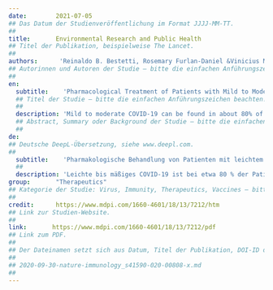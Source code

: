 ```yaml
---
date:        2021-07-05
## Das Datum der Studienveröffentlichung im Format JJJJ-MM-TT.
##
title:       Environmental Research and Public Health
## Titel der Publikation, beispielweise The Lancet.
##
authors:      'Reinaldo B. Bestetti, Rosemary Furlan-Daniel &Vinicius M. R. Silva'
## Autorinnen und Autoren der Studie – bitte die einfachen Anführungszeichen beachten!
##
en:
  subtitle:    'Pharmacological Treatment of Patients with Mild to Moderate COVID-19: A Comprehensive Review'
  ## Titel der Studie – bitte die einfachen Anführungszeichen beachten!
  ##
  description: 'Mild to moderate COVID-19 can be found in about 80% of patients. Although mortality is low, mild to moderate COVID-19 may progress to severe or even critical stages in about one week. This poses a substantial burden on the health care system, and ultimately culminates in death or incapacitation and hospitalization. Therefore, pharmacological treatment is paramount for patients with this condition, especially those with recognized risk factors to disease progression. We conducted a comprehensive review in the medical literature searching for randomized studies carried out in patients with mild to moderate COVID-19. A total of 14 randomized studies were identified, enrolling a total of 6848 patients. Nine studies (64%) were randomized, placebo-controlled trials, whereas five were open-label randomized trials (35%). We observed that Bamlanivimab and nitazoxanide reduced viral load, whereas ivermectin may have shortened time to viral clearance; Interferon Beta-1 reduced time to viral clearance and vitamin D reduced viral load; Favirapir, peginterferon, and levamisole improved clinical symptoms, whereas fluvoxamine halted disease progression; inhaled budesonide reduced the number of hospitalizations and visits to emergency departments; colchicine reduced the number of deaths and hospitalizations. Collectively, therefore, these findings show that treatment of early COVID-19 may be associated with reduced viral load, thus potentially decreasing disease spread in the community. Moreover, treatment of patients with mild to moderate COVID-19 may also be associated with improved clinical symptoms, hospitalization, and disease progression. We suggest that colchicine, inhaled budesonide, and nitazoxanide, along with nonpharmacological measures, based on efficacy and costs, may be used to mitigate the effects of the COVID-19 pandemic in middle-income countries.'
  ## Abstract, Summary oder Background der Studie – bitte die einfachen Anführungszeichen beachten!
  ##
de: 
## Deutsche DeepL-Übersetzung, siehe www.deepl.com.
##
  subtitle:    'Pharmakologische Behandlung von Patienten mit leichtem bis mittelschwerem COVID-19: Ein umfassender Überblick'
  ##
  description: 'Leichte bis mäßiges COVID-19 ist bei etwa 80 % der Patienten zu finden. Obwohl die Sterblichkeitsrate gering ist, kann eine leichte bis mittelschwere COVID-19-Erkrankung innerhalb von etwa einer Woche in ein schweres oder sogar kritisches Stadium übergehen. Dies stellt eine erhebliche Belastung für das Gesundheitssystem dar und führt letztlich zum Tod oder zu Arbeitsunfähigkeit und Krankenhausaufenthalt. Daher ist eine pharmakologische Behandlung für Patienten mit dieser Erkrankung von größter Bedeutung, insbesondere für Patienten mit anerkannten Risikofaktoren für das Fortschreiten der Krankheit. Wir haben die medizinische Literatur nach randomisierten Studien durchsucht, die bei Patienten mit leichter bis mittelschwerer COVID-19 durchgeführt wurden. Insgesamt wurden 14 randomisierte Studien identifiziert, an denen insgesamt 6848 Patienten teilnahmen. Bei neun Studien (64 %) handelte es sich um randomisierte, placebokontrollierte Studien, bei fünf um offene, randomisierte Studien (35 %). Wir stellten fest, dass Bamlanivimab und Nitazoxanid die Viruslast verringerten, während Ivermectin möglicherweise die Zeit bis zur Beseitigung der Viren verkürzte; Interferon Beta-1 verkürzte die Zeit bis zur Beseitigung der Viren und Vitamin D verringerte die Viruslast; Favirapir, Peginterferon und Levamisol verbesserten die klinischen Symptome, während Fluvoxamin das Fortschreiten der Krankheit aufhielt; inhalatives Budesonid verringerte die Zahl der Krankenhausaufenthalte und der Besuche in der Notaufnahme; Colchicin verringerte die Zahl der Todesfälle und der Krankenhausaufenthalte. Insgesamt zeigen diese Ergebnisse, dass die Behandlung von COVID-19 im Frühstadium mit einer Verringerung der Viruslast einhergehen kann, wodurch die Ausbreitung der Krankheit in der Bevölkerung verringert werden könnte. Darüber hinaus kann die Behandlung von Patienten mit leichter bis mittelschwerer COVID-19-Infektion auch mit einer Verbesserung der klinischen Symptome, der Krankenhauseinweisungen und des Krankheitsverlaufs einhergehen. Wir schlagen vor, dass Colchicin, inhalatives Budesonid und Nitazoxanid zusammen mit nichtpharmakologischen Maßnahmen auf der Grundlage von Wirksamkeit und Kosten eingesetzt werden können, um die Auswirkungen der COVID-19-Pandemie in Ländern mit mittlerem Einkommen zu mildern.'
group:       "Therapeutics"
## Kategorie der Studie: Virus, Immunity, Therapeutics, Vaccines – bitte die Anführungszeichen beachten!
##
credit:      https://www.mdpi.com/1660-4601/18/13/7212/htm
## Link zur Studien-Website.
##
link:       https://www.mdpi.com/1660-4601/18/13/7212/pdf
## Link zum PDF.
##
## Der Dateinamen setzt sich aus Datum, Titel der Publikation, DOI-ID der Studie (nach dem letzten Slash) und der Dateiendung zusammen. Bitte den Unterstrich vor der DOI-ID beachten!
##
## 2020-09-30-nature-immunology_s41590-020-00808-x.md
##
---
```

<object data="{{ page.link }}" style='height:calc(100vh - 400px); width: 100%' type='application/pdf'></object>